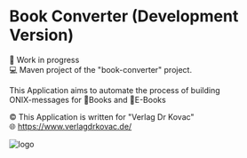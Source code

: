 # Book Converter (Development Version)

🚧 Work in progress  
💻 Maven project of the "book-converter" project.

This Application aims to automate the process of building  
ONIX-messages for 📕Books and 📱E-Books

©️ This Application is written for "Verlag Dr Kovac"  
:globe_with_meridians: https://www.verlagdrkovac.de/

![logo](https://github.com/CmdIglo/book_converter/tree/main/converter/src/main/java/com/converter/static/logo.png?raw=true)
